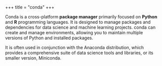 +++
title = "conda"
+++

Conda is a cross-platform **package manager** primarily focused on 
**Python** and **R** programming languages. 
It is designed to manage packages and dependencies for data science and 
machine learning projects. conda can create and manage environments, 
allowing you to maintain multiple versions of Python and installed packages. 

It is often used in conjunction with the Anaconda distribution, 
which provides a comprehensive suite of data science tools and libraries, or 
its smaller version, Miniconda. 
